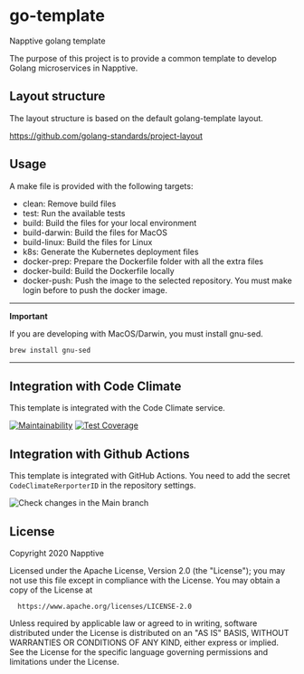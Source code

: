 # go-template
Napptive golang template

The purpose of this project is to provide a common template to develop Golang microservices in Napptive.

## Layout structure

The layout structure is based on the default golang-template layout.

https://github.com/golang-standards/project-layout

## Usage

A make file is provided with the following targets:

* clean: Remove build files
* test: Run the available tests
* build: Build the files for your local environment
* build-darwin: Build the files for MacOS
* build-linux: Build the files for Linux
* k8s: Generate the Kubernetes deployment files
* docker-prep: Prepare the Dockerfile folder with all the extra files
* docker-build: Build the Dockerfile locally
* docker-push: Push the image to the selected repository. You must make login before to push the docker image.

---
**Important**

If you are developing with MacOS/Darwin, you must install gnu-sed.

```
brew install gnu-sed
```
---

## Integration with Code Climate

This template is integrated with the Code Climate service.

[![Maintainability](https://api.codeclimate.com/v1/badges/d426ab46dd6c71fcb93b/maintainability)](https://codeclimate.com/repos/5f8e9d4ccdd59e0541004d1a/maintainability) [![Test Coverage](https://api.codeclimate.com/v1/badges/d426ab46dd6c71fcb93b/test_coverage)](https://codeclimate.com/repos/5f8e9d4ccdd59e0541004d1a/test_coverage)


## Integration with Github Actions

This template is integrated with GitHub Actions. You need to add the secret `CodeClimateRerporterID` in the repository settings.

![Check changes in the Main branch](https://github.com/napptive/go-template/workflows/Check%20changes%20in%20the%20Main%20branch/badge.svg)

## License

 Copyright 2020 Napptive

 Licensed under the Apache License, Version 2.0 (the "License");
 you may not use this file except in compliance with the License.
 You may obtain a copy of the License at

      https://www.apache.org/licenses/LICENSE-2.0

 Unless required by applicable law or agreed to in writing, software
 distributed under the License is distributed on an "AS IS" BASIS,
 WITHOUT WARRANTIES OR CONDITIONS OF ANY KIND, either express or implied.
 See the License for the specific language governing permissions and
 limitations under the License.
